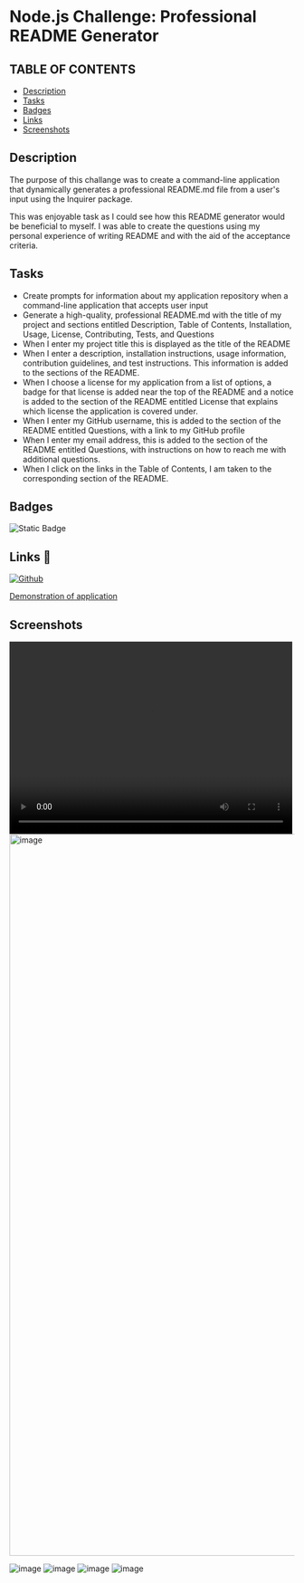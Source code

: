 
# Node.js Challenge: Professional README Generator

## TABLE OF CONTENTS

- [Description](#description)
- [Tasks](#tasks)
- [Badges](#badges)
- [Links](#links)
- [Screenshots](#screenshots)


## Description
The purpose of this challange was to create a command-line application that dynamically generates a professional README.md file from a user's input using the Inquirer package.

This was enjoyable task as I could see how this README generator would be beneficial to myself. I was able to create the questions using my personal experience of writing README and with the aid of the acceptance criteria.

## Tasks
* Create prompts for information about my application repository when a command-line application that accepts user input
 * Generate a high-quality, professional README.md with the title of my project and sections entitled Description, Table of Contents, Installation, Usage, License, Contributing, Tests, and Questions
 * When I enter my project title this is displayed as the title of the README
* When I enter a description, installation instructions, usage information, contribution guidelines, and test instructions. This information is added to the sections of the README.
* When I choose a license for my application from a list of options, a badge for that license is added near the top of the README and a notice is added to the section of the README entitled License that explains which license the application is covered under.
* When I enter my GitHub username, this is added to the section of the README entitled Questions, with a link to my GitHub profile
* When I enter my email address, this is added to the section of the README entitled Questions, with instructions on how to reach me with additional questions.
* When I click on the links in the Table of Contents,  I am taken to the corresponding section of the README.




## Badges



![Static Badge](https://img.shields.io/badge/%20JAVASCRIPT%20%20-%20yellow%20?style=social&logo=javascript&logoColor=yellow&color=yellow)




## Links 🔗
[![Github](https://img.shields.io/badge/my_portfolio-000?style=for-the-badge&logo=ko-fi&logoColor=white)](https://github.com/lvdean/Professional-README-Generator)

[Demonstration of application](https://drive.google.com/file/d/1ZNdV1z3UqPmN9FEtBXK55vxf4mm-XS8z/view?usp=sharing)


## Screenshots

<video src="./Development/images/Professional-README-Generator copy.mp4" width="500" height="340" controls></video>
<img width="1276" alt="image" src="https://github.com/user-attachments/assets/1434ef71-ec77-4104-b9b9-7203361300fe">

![image](https://github.com/user-attachments/assets/efedec85-2ba3-4c95-87b9-1e63db7c0cd8)
![image](https://github.com/user-attachments/assets/3e40a4f9-51e3-42b7-a774-f786d7a0726e)
![image](https://github.com/user-attachments/assets/55c38d51-d546-4b89-a8ad-23855e4df286)
![image](https://github.com/user-attachments/assets/92137918-29fc-4875-8055-e07541f653fc)


